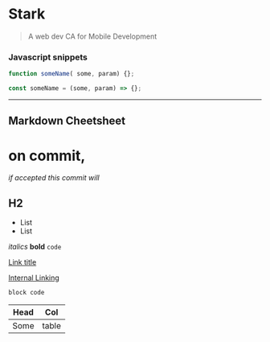 # Stark

> A web dev CA for Mobile Development


### Javascript snippets

```javascript
function someName( some, param) {};

const someName = (some, param) => {};
```

---

## Markdown Cheetsheet

# on commit, 

*if accepted this commit will*

## H2

* List
* List

*italics*
**bold**
`code`

[Link title](https://github.com/adam-p/markdown-here/wiki/Markdown-Cheatsheet)

[Internal Linking](#stark)

```python
block code
```

| Head | Col |
| --- | --- |
Some | table